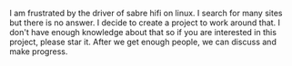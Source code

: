 I am frustrated by the driver of sabre hifi on linux. I search for many sites but there is no answer. I decide to create a project to work around that. I don't have enough knowledge about that so if you are interested in this project, please star it. After we get enough people, we can discuss and make progress.
